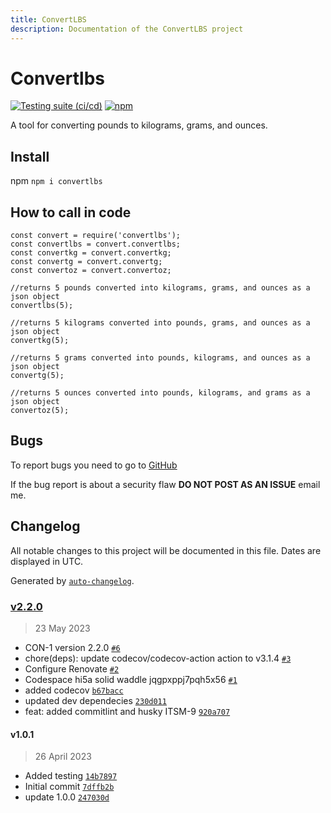 ```yaml
---
title: ConvertLBS
description: Documentation of the ConvertLBS project
---
```


# Convertlbs #

[![Testing suite (ci/cd)](https://github.com/hi5a/convertlbs/actions/workflows/node.js.yml/badge.svg)](https://github.com/hi5a/convertlbs/actions/workflows/node.js.yml)
[![npm](https://img.shields.io/npm/dw/convertlbs)](https://npmjs.com/package/convertlbs)

A tool for converting pounds to kilograms, grams, and ounces.

## Install ##
npm
`npm i convertlbs`


## How to call in code ##

```
const convert = require('convertlbs');
const convertlbs = convert.convertlbs;
const convertkg = convert.convertkg;
const convertg = convert.convertg;
const convertoz = convert.convertoz;

//returns 5 pounds converted into kilograms, grams, and ounces as a json object
convertlbs(5);

//returns 5 kilograms converted into pounds, grams, and ounces as a json object
convertkg(5);

//returns 5 grams converted into pounds, kilograms, and ounces as a json object
convertg(5);

//returns 5 ounces converted into pounds, kilograms, and grams as a json object
convertoz(5);

``` 

## Bugs ##

To report bugs you need to go to [GitHub](https://github.com/nordic-game-lab/convertlbs/issues)

If the bug report is about a security flaw **DO NOT POST AS AN ISSUE** email me.


## Changelog

All notable changes to this project will be documented in this file. Dates are displayed in UTC.

Generated by [`auto-changelog`](https://github.com/CookPete/auto-changelog).

### [v2.2.0](https://github.com/nordic-game-lab/convertlbs/compare/v1.0.1...v2.2.0)

> 23 May 2023

- CON-1 version 2.2.0 [`#6`](https://github.com/nordic-game-lab/convertlbs/pull/6)
- chore(deps): update codecov/codecov-action action to v3.1.4 [`#3`](https://github.com/nordic-game-lab/convertlbs/pull/3)
- Configure Renovate [`#2`](https://github.com/nordic-game-lab/convertlbs/pull/2)
- Codespace hi5a solid waddle jqgpxppj7pqh5x56 [`#1`](https://github.com/nordic-game-lab/convertlbs/pull/1)
- added codecov [`b67bacc`](https://github.com/nordic-game-lab/convertlbs/commit/b67baccb4cb776523d4f01b0a907f714c58e7f3a)
- updated dev dependecies [`230d011`](https://github.com/nordic-game-lab/convertlbs/commit/230d011dd36f9f9dda355955a42dbe61ef4eaac8)
- feat: added commitlint and husky ITSM-9 [`920a707`](https://github.com/nordic-game-lab/convertlbs/commit/920a7077e3d3712527c8f6745484710002de21f3)

#### v1.0.1

> 26 April 2023

- Added testing [`14b7897`](https://github.com/nordic-game-lab/convertlbs/commit/14b78979513e6d9d50d1400d1f7bb6d24514c9dd)
- Initial commit [`7dffb2b`](https://github.com/nordic-game-lab/convertlbs/commit/7dffb2b9df95f309977ce4e2b5b551e0d08cc46e)
- update 1.0.0 [`247030d`](https://github.com/nordic-game-lab/convertlbs/commit/247030d65a26f2aed1b1bdf19948361f01bcd31c)